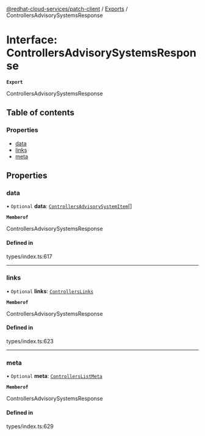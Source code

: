 [@redhat-cloud-services/patch-client](../README.md) / [Exports](../modules.md) / ControllersAdvisorySystemsResponse

# Interface: ControllersAdvisorySystemsResponse

**`Export`**

ControllersAdvisorySystemsResponse

## Table of contents

### Properties

- [data](ControllersAdvisorySystemsResponse.md#data)
- [links](ControllersAdvisorySystemsResponse.md#links)
- [meta](ControllersAdvisorySystemsResponse.md#meta)

## Properties

### data

• `Optional` **data**: [`ControllersAdvisorySystemItem`](ControllersAdvisorySystemItem.md)[]

**`Memberof`**

ControllersAdvisorySystemsResponse

#### Defined in

types/index.ts:617

___

### links

• `Optional` **links**: [`ControllersLinks`](ControllersLinks.md)

**`Memberof`**

ControllersAdvisorySystemsResponse

#### Defined in

types/index.ts:623

___

### meta

• `Optional` **meta**: [`ControllersListMeta`](ControllersListMeta.md)

**`Memberof`**

ControllersAdvisorySystemsResponse

#### Defined in

types/index.ts:629
